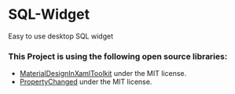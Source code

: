 # SQL-Widget
Easy to use desktop SQL widget


### This Project is using the following open source libraries:
* [MaterialDesignInXamlToolkit](https://github.com/MaterialDesignInXAML/MaterialDesignInXamlToolkit) under the MIT license.   
* [PropertyChanged](https://github.com/Fody/PropertyChanged) under the MIT license.
